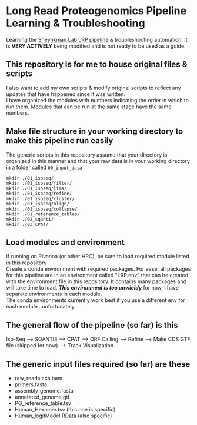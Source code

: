 # Long Read Proteogenomics Pipeline Learning & Troubleshooting
Learning the [Sheynkman Lab LRP pipeline](https://github.com/sheynkman-lab/Long-Read-Proteogenomics) &amp; troubleshooting automation. It is **VERY ACTIVELY** being modified and is not ready to be used as a guide. 

## This repository is for me to house original files & scripts
I also want to add my own scripts & modify original scripts to reflect any updates that have happened since it was written. <br />
I have organized the modules with numbers indicating the order in which to run them. Modules that can be run at the same stage have the same numbers.

## Make file structure in your working directory to make this pipeline run easily 
The generic scripts in this repository assume that your directory is organized in this manner and that your raw data is in your working directory in a folder called `00_input_data`
```
mkdir ./01_isoseq/
mkdir ./01_isoseq/filter/
mkdir ./01_isoseq/lima/
mkdir ./01_isoseq/refine/
mkdir ./01_isoseq/cluster/
mkdir ./01_isoseq/align/
mkdir ./01_isoseq/collapse/
mkdir ./01_reference_tables/
mkdir ./02_sqanti/
mkdir ./03_CPAT/
```
## Load modules and environment
If running on Rivanna (or other HPC), be sure to load required module listed in this repository <br />
Create a conda environment with required packages. For ease, all packages for this pipeline are in an environment called "LRP.env" that can be created with the environment file in this repository. It contains many packages and will take time to load. ***This environment is too unwieldy*** for now, I have separate environments in each module. <br />
The conda environments currently work best if you use a different env for each module...unfortunately <br />

## The general flow of the pipeline (so far) is this
Iso-Seq --> SQANTI3 --> CPAT --> ORF Calling --> Refine --> Make CDS GTF file (skipped for now) --> Track Visualization

## The generic input files required (so far) are these <br />
- raw_reads.ccs.bam <br /> 
- primers.fasta <br />
- assembly_genome.fasta <br />
- annotated_genome.gtf <br />
- PG_reference_table.tsv <br />
- Human_Hexamer.tsv (this one is specific) <br />
- Human_logitModel.RData (also specific) <br />
